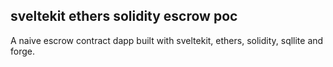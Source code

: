 
## sveltekit ethers solidity escrow poc
A naive escrow contract dapp built with sveltekit, ethers, solidity, sqllite and forge.
